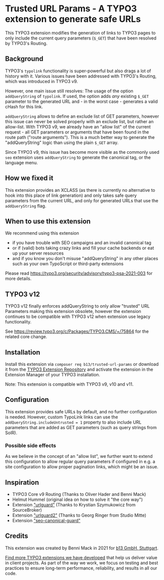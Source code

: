 # Trusted URL Params - A TYPO3 extension to generate safe URLs

This TYPO3 extension modifies the generation of links to TYPO3 pages to only include the current query
parameters (`$_GET`) that have been resolved by TYPO3's Routing.

## Background

TYPO3's `typolink` functionality is super-powerful but also drags a lot of history with it. Various issues
have been addressed with TYPO3's Routing, which was introduced in TYPO3 v9.

However, one main issue still resolves: The usage of the option `addQueryString` of `typolink`.
If used, the option adds *any* existing `$_GET` parameter to the generated URL and - in the worst case -
generates a valid cHash for this link.

`addQueryString` allows to define an exclude list of GET parameters, however this issue
can never be solved properly with an exclude list, but rather an allow-list. With TYPO3 v9,
we already have an "allow list" of the current request - all GET parameters or arguments that
have been found in the route path ("route arguments"). This is a much better way to generate
the "addQueryString" logic than using the plain `$_GET` array.

Since TYPO3 v9, this issue has become more visible as the commonly used `seo` extension
uses `addQueryString` to generate the canonical tag, or the language menu.

## How we fixed it

This extension provides an XCLASS (as there is currently no alternative to hook into this place of link generation)
and only takes safe query parameters from the current URL, and only for generated URLs that use the `addQueryString`
flag.

## When to use this extension

We recommend using this extension
* if you have trouble with SEO campaigns and an invalid canonical tag
* or if (valid) bots taking crazy links and fill your cache backends or eat up your server resources
* and if you know you don't misuse "addQueryString" in any other places such as your own TypoScript or third-party extensions

Please read https://typo3.org/security/advisory/typo3-psa-2021-003 for more details.

## TYPO3 v12
TYPO3 v12 finally enforces addQueryString to only allow "trusted" URL Parameters
making this extension obsolete, however the extension continues to be compatible
with TYPO3 v12 when extension use legacy functionality.

See https://review.typo3.org/c/Packages/TYPO3.CMS/+/75864 for the related
core change.

## Installation

Install this extension via `composer req b13/trusted-url-params` or download it from the [TYPO3 Extension Repository](https://extensions.typo3.org/extension/trusted_url_params/) and activate
the extension in the Extension Manager of your TYPO3 installation.

Note: This extension is compatible with TYPO3 v9, v10 and v11.

## Configuration

This extension provides safe URLs by default, and no further configuration is needed. However, custom TypoLink
links can use the `addQueryString.includeUntrusted = 1` property to also include URL parameters that are
added as GET parameters (such as query strings from SolR).

### Possible side effects

As we believe in the concept of an "allow list", we further want to extend this configuration to
allow regular query parameters if configured in e.g. a site configuration to allow proper
pagination links, which might be an issue.

## Inspiration

* TYPO3 Core v9 Routing (Thanks to Oliver Hader and Benni Mack)
* Helmut Hummel (original idea on how to solve it "the core way")
* Extension ["urlguard"](https://github.com/sourcebroker/urlguard) (Thanks to Krystian Szymukowicz from SourceBroker)
* Extension ["urlguard2"](https://github.com/studiomitte/urlguard2) (Thanks to Georg Ringer from Studio Mitte)
* Extension ["seo-canonical-guard"](https://github.com/wazum/seo-canonical-guard)

## Credits

This extension was created by Benni Mack in 2021 for [b13 GmbH, Stuttgart](https://b13.com).

[Find more TYPO3 extensions we have developed](https://b13.com/useful-typo3-extensions-from-b13-to-you) that help us deliver value in client projects. As part of the way we work, we focus on testing and best practices to ensure long-term performance, reliability, and results in all our code.

